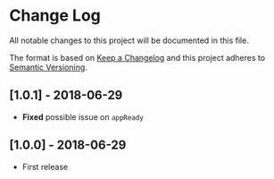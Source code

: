 # Change Log
All notable changes to this project will be documented in this file.

The format is based on [Keep a Changelog](http://keepachangelog.com/)
and this project adheres to [Semantic Versioning](http://semver.org/).

## [1.0.1] - 2018-06-29
- **Fixed** possible issue on `appReady`

## [1.0.0] - 2018-06-29
- First release
